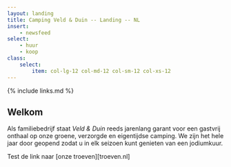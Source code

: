 ```yaml
---
layout: landing
title: Camping Veld & Duin -- Landing -- NL
insert:
    - newsfeed
select:
    - huur
    - koop
class:
    select:
        item: col-lg-12 col-md-12 col-sm-12 col-xs-12
---
```

{% include links.md %}

## Welkom

Als familiebedrijf staat *Veld & Duin* reeds jarenlang garant voor een gastvrij onthaal op onze groene, verzorgde en eigentijdse camping.
We zijn het hele jaar door geopend zodat u in elk seizoen kunt genieten van een jodiumkuur.

Test de link naar [onze troeven][troeven.nl]
